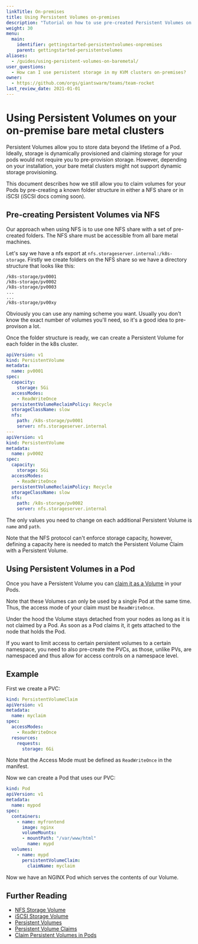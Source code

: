```yaml
---
linkTitle: On-premises
title: Using Persistent Volumes on-premises
description: "Tutorial on how to use pre-created Persistent Volumes on a cluster running on-premises (on bare metal)"
weight: 30
menu:
  main:
    identifier: gettingstarted-persistentvolumes-onpremises
    parent: gettingstarted-persistentvolumes
aliases:
  - /guides/using-persistent-volumes-on-baremetal/
user_questions:
  - How can I use persistent storage in my KVM clusters on-premises?
owner:
  - https://github.com/orgs/giantswarm/teams/team-rocket
last_review_date: 2021-01-01
---
```


# Using Persistent Volumes on your on-premise bare metal clusters

Persistent Volumes allow you to store data beyond the lifetime of a Pod. Ideally, storage is dynamically provisioned and claiming storage for your pods would not require you to pre-provision storage. However, depending on your installation, your bare metal clusters might not support dynamic storage provisioning.

This document describes how we still allow you to claim volumes for your Pods by pre-creating a known folder structure in either a NFS share or in iSCSI (iSCSI docs coming soon).

## Pre-creating Persistent Volumes via NFS

Our approach when using NFS is to use one NFS share with a set of pre-created folders.
The NFS share must be accessible from all bare metal machines.

Let's say we have a nfs export at `nfs.storageserver.internal:/k8s-storage`.
Firstly we create folders on the NFS share so we have a directory structure that looks like this:

```nohighlight
/k8s-storage/pv0001
/k8s-storage/pv0002
/k8s-storage/pv0003
...
...
/k8s-storage/pv00xy
```

Obviously you can use any naming scheme you want.
Usually you don't know the exact number of volumes you'll need, so it's a good idea to pre-provison a lot.

Once the folder structure is ready, we can create a Persistent Volume for each folder in the k8s cluster.

```yaml
apiVersion: v1
kind: PersistentVolume
metadata:
  name: pv0001
spec:
  capacity:
    storage: 5Gi
  accessModes:
    - ReadWriteOnce
  persistentVolumeReclaimPolicy: Recycle
  storageClassName: slow
  nfs:
    path: /k8s-storage/pv0001
    server: nfs.storageserver.internal
---
apiVersion: v1
kind: PersistentVolume
metadata:
  name: pv0002
spec:
  capacity:
    storage: 5Gi
  accessModes:
    - ReadWriteOnce
  persistentVolumeReclaimPolicy: Recycle
  storageClassName: slow
  nfs:
    path: /k8s-storage/pv0002
    server: nfs.storageserver.internal
```

The only values you need to change on each additional Persistent Volume  is `name` and `path`.

Note that the NFS protocol can't enforce storage capacity, however, defining a capacity here is needed to match the Persistent Volume Claim with a Persistent Volume.

## Using Persistent Volumes in a Pod

Once you have a Persistent Volume you can [claim it as a Volume](https://kubernetes.io/docs/concepts/storage/persistent-volumes/#claims-as-volumes) in your Pods.

Note that these Volumes can only be used by a single Pod at the same time. Thus, the access mode of your claim must be `ReadWriteOnce`.

Under the hood the Volume stays detached from your nodes as long as it is not claimed by a Pod. As soon as a Pod claims it, it gets attached to the node that holds the Pod.

If you want to limit access to certain persistent volumes to a certain namespace, you need to also pre-create the PVCs, as those, unlike PVs, are namespaced and thus allow for access controls on a namespace level.

## Example

First we create a PVC:

```yaml
kind: PersistentVolumeClaim
apiVersion: v1
metadata:
  name: myclaim
spec:
  accessModes:
    - ReadWriteOnce
  resources:
    requests:
      storage: 6Gi
```

Note that the Access Mode must be defined as `ReadWriteOnce` in the manifest.

Now we can create a Pod that uses our PVC:

```yaml
kind: Pod
apiVersion: v1
metadata:
  name: mypod
spec:
  containers:
    - name: myfrontend
      image: nginx
      volumeMounts:
      - mountPath: "/var/www/html"
        name: mypd
  volumes:
    - name: mypd
      persistentVolumeClaim:
        claimName: myclaim
```

Now we have an NGINX Pod which serves the contents of our Volume.

## Further Reading

- [NFS Storage Volume](https://kubernetes.io/docs/concepts/storage/volumes/#nfs)
- [iSCSI Storage Volume](https://kubernetes.io/docs/concepts/storage/volumes/#iscsi)
- [Persistent Volumes](https://kubernetes.io/docs/concepts/storage/persistent-volumes/#persistent-volumes)
- [Persistent Volume Claims](https://kubernetes.io/docs/concepts/storage/persistent-volumes/#persistentvolumeclaims)
- [Claim Persistent Volumes in Pods](https://kubernetes.io/docs/concepts/storage/persistent-volumes/#claims-as-volumes)
